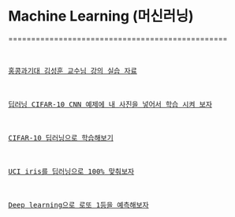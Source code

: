 # Machine Learning (머신러닝)
================================================
<pre>

<a href="https://github.com/hohoins/ml/tree/master/hunkim">
홍콩과기대 김성훈 교수님 강의 실습 자료
</a>

<a href="https://github.com/hohoins/ml/tree/master/ImageBinaryGenerator">
딥러닝 CIFAR-10 CNN 예제에 내 사진을 넣어서 학습 시켜 보자
</a>

<a href="https://github.com/hohoins/ml/tree/master/cifar10">
CIFAR-10 딥러닝으로 학습해보기
</a>

<a href="https://github.com/hohoins/ml/tree/master/Iris">
UCI iris를 딥러닝으로 100% 맞춰보자
</a>

<a href="https://github.com/hohoins/ml/tree/master/lotto">
Deep learning으로 로또 1등을 예측해보자
</a>

</pre>
